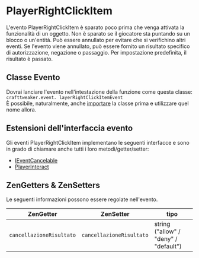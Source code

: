 # PlayerRightClickItem

L'evento PlayerRightClickItem è sparato poco prima che venga attivata la funzionalità di un oggetto. Non è sparato se il giocatore sta puntando su un blocco o un'entità. Può essere annullato per evitare che si verifichino altri eventi. Se l'evento viene annullato, può essere fornito un risultato specifico di autorizzazione, negazione o passaggio. Per impostazione predefinita, il risultato è passato.

## Classe Evento
Dovrai lanciare l'evento nell'intestazione della funzione come questa classe:  
`crafttweaker.event. layerRightClickItemEvent`  
È possibile, naturalmente, anche [importare](/AdvancedFunctions/Import/) la classe prima e utilizzare quel nome allora.

## Estensioni dell'interfaccia evento
Gli eventi PlayerRightClickItem implementano le seguenti interfacce e sono in grado di chiamare anche tutti i loro metodi/getter/setter:

- [IEventCancelable](/Vanilla/Events/Events/IEventCancelable/)
- [PlayerInteract](/Vanilla/Events/Events/PlayerInteract/)

## ZenGetters & ZenSetters
Le seguenti informazioni possono essere regolate nell'evento.

| ZenGetter                | ZenSetter                | tipo                                  |
| ------------------------ | ------------------------ | ------------------------------------- |
| `cancellazioneRisultato` | `cancellazioneRisultato` | string ("allow" / "deny" / "default") |
